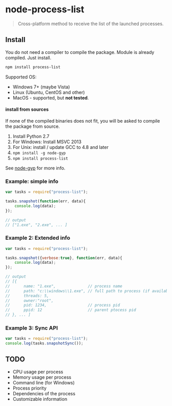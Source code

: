 # node-process-list

> Cross-platform method to receive the list of the launched processes.

## Install
You do not need a compiler to compile the package. Module is already compiled. Just install.

```bash
npm install process-list
```
Supported OS:
* Windows 7+ (maybe Vista)
* Linux (Ubuntu, CentOS and other)
* MacOS - supported, but **not tested**.

#### install from sources
If none of the compiled binaries does not fit, you will be asked to compile the package from source.

1. Install Python 2.7
2. For Windows: Install MSVC 2013
3. For Unix: install / update GCC to 4.8 and later
4. ``` npm install -g node-gyp ```
5. ``` npm install process-list ```
    
See [node-gyp](https://github.com/TooTallNate/node-gyp) for more info.


### Example: simple info
```js
var tasks = require("process-list");

tasks.snapshot(function(err, data){
	console.log(data);
});

// output
// ["1.exe", "2.exe", ... ]
```

### Example 2: Extended info
```js
var tasks = require("process-list");

tasks.snapshot({verbose:true}, function(err, data){
	console.log(data);
});

// output
// [{
// 		name: "1.exe",              // process name
// 		path: "c:\\windows\\1.exe", // full path to process (if available)
// 		threads: 5, 
// 		owner:"root",
// 		pid: 1234,                  // process pid
// 		ppid: 12	                // parent ptocess pid
// }, ... ]
```

### Example 3: Sync API
```js
var tasks = require("process-list");
console.log(tasks.snapshotSync());
```

## TODO
* CPU usage per process
* Memory usage per process
* Command line (for Windows)
* Process priority
* Dependencies of the process
* Сustomizable information
